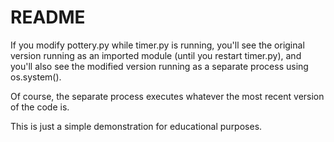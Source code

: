 # README

If you modify pottery.py while timer.py is running, you'll see the original version running as an imported module (until you restart timer.py), and you'll also see the modified version running as a separate process using os.system().

Of course, the separate process executes whatever the most recent version of the code is. 

This is just a simple demonstration for educational purposes.